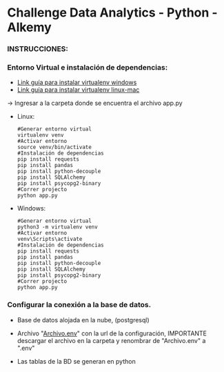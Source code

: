 # Challenge Data Analytics - Python - Alkemy
### INSTRUCCIONES:
### Entorno Virtual e instalación de dependencias:
- [Link guía para instalar virtualenv windows](https://help.dreamhost.com/hc/es/articles/115000695551-Instalar-y-usar-virtualenv-con-Python-3)
- [Link guía para instalar virtualenv linux-mac](https://rukbottoland.com/blog/tutorial-de-python-virtualenv/)

-> Ingresar a la carpeta donde se encuentra el archivo app.py
- Linux: 
      
      #Generar entorno virtual     
      virtualenv venv
      #Activar entorno
      source venv/bin/activate 
      #Instalación de dependencias
      pip install requests
      pip install pandas 
      pip install python-decouple 
      pip install SQLAlchemy
      pip install psycopg2-binary
      #Correr projecto
      python app.py
      
      
- Windows:


      #Generar entorno virtual   
      python3 -m virtualenv venv
      #Activar entorno
      venv\Scripts\activate
      #Instalación de dependencias
      pip install requests
      pip install pandas 
      pip install python-decouple 
      pip install SQLAlchemy
      pip install psycopg2-binary
      #Correr projecto
      python app.py
      
### Configurar la conexión a la base de datos.
- Base de datos alojada en la nube, (postgresql)

- Archivo "[Archivo.env](https://drive.google.com/file/d/17G8r-z5-rqG7qFj8n5C8hWnihdtqQwGb/view?usp=sharing)" con la url de la configuración, IMPORTANTE descargar el archivo en la carpeta y renombrar de "Archivo.env" a ".env"

- Las tablas de la BD se generan en python

